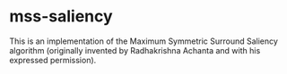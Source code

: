 mss-saliency
============

This is an implementation of the Maximum Symmetric Surround Saliency algorithm (originally invented by Radhakrishna Achanta and with his expressed permission).
